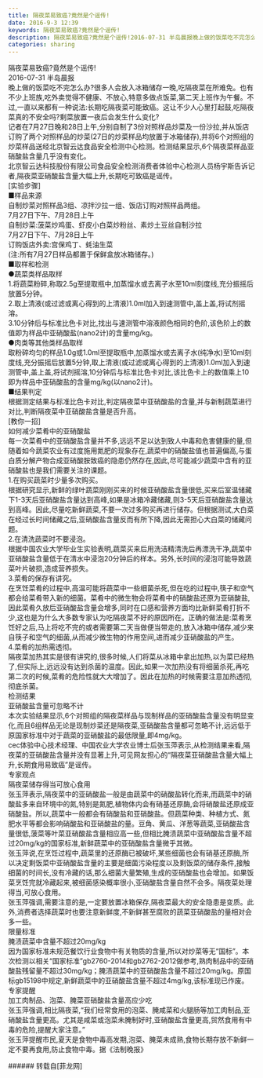 ```yaml
---
title: 隔夜菜易致癌?竟然是个谣传!
date: 2016-9-3 12:39
keywords: 隔夜菜易致癌?竟然是个谣传!
description: 隔夜菜易致癌?竟然是个谣传!2016-07-31 半岛晨报晚上做的饭菜吃不完怎么办?很多人会放入冰箱储存一晚,吃隔夜菜在所难免。也有不少上班族,吃外卖觉得不健康、不放心,特意多做点饭菜,第二天上班作为午餐。不过,一直以来都有一种说法:长期吃隔夜菜可能致癌。这让不少人心里打起鼓,吃隔夜菜真的不安全吗?剩菜放置一夜后会发生什么变化?记者在7月27日晚和28日上午,分别自制了3份对照样品炒菜及一份沙拉,并从饭店订购了两个对照样品的炒菜(27日的炒菜样品均放置于冰箱储存),并将6个对照组的炒菜样品送经北京智云达食品安全检测中心检测。检测结果显示,6个隔夜菜样品亚硝酸盐含量几乎没有变化。北京智云达科技股份有限公司食品安全检测消费者体验中心检测人员杨宇斯告诉记者,隔夜菜亚硝酸盐含量大幅上升,长期吃可致癌是谣传。[实验步骤]■样品来源自制炒菜对照样品3组、凉拌沙拉一组、饭店订购对照样品两组。7月27日下午、7月28日上午自制炒菜:菠菜炒鸡蛋、虾皮小白菜炒粉丝、素炒土豆丝自制沙拉7月27日下午、7月28日上午订购饭店外卖:宫保鸡丁、蚝油生菜(注:所有7月27日样品都置于保鲜盒放冰箱储存。)■取样和检测●蔬菜类样品取样1.将蔬菜粉碎,称取2.5g至提取瓶中,加蒸馏水或去离子水至10ml刻度线,充分振摇后放置5分钟。2.取上清液(或过滤或离心得到的上清液)1.0ml加入到速测管中,盖上盖,将试剂摇溶。3.10分钟后与标准比色卡对比,找出与速测管中溶液颜色相同的色阶,该色阶上的数值即为样品中亚硝酸盐(nano2计)的含量mg/kg。●肉类等其他类样品取样取粉碎均匀的样品1.0g或1.0ml至提取瓶中,加蒸馏水或去离子水(纯净水)至10ml刻度线,充分振摇后放置5分钟,取上清液(或过滤或离心得到的上清液)1.0ml加入到速测管中,盖上盖,将试剂摇溶,10分钟后与标准比色卡对比,该比色卡上的数值乘上10即为样品中亚硝酸盐的含量mg/kg(以nano2计)。■结果判定根据测定结果与标准比色卡对比,判定隔夜菜中亚硝酸盐的含量,并与新制蔬菜进行对比,判断隔夜菜中亚硝酸盐含量是否升高。[教你一招]如何减少菜肴中的亚硝酸盐每一次菜肴中的亚硝酸盐含量并不多,远远不足以达到致人中毒和危害健康的量,但随着如今蔬菜农业有过度施用氮肥的现象存在,蔬菜中的硝酸盐值也普遍偏高,与蛋白质分解产物合成亚硝酸胺致癌的隐患仍然存在,因此,尽可能减少蔬菜中含有的亚硝酸盐也是我们需要关注的课题。1.在购买蔬菜时少量多次购买。根据研究显示,新鲜的绿叶蔬菜刚刚买来的时候亚硝酸盐含量很低,买来后室温储藏下1-3天后亚硝酸盐含量达到高峰,如果是冰箱冷藏储藏,则3-5天后亚硝酸盐含量达到高峰。因此,尽量吃新鲜蔬菜,不要一次过多购买再进行储存。但根据测试,大白菜在经过长时间储藏之后,亚硝酸盐含量反而有所下降,因此无需担心大白菜的储藏问题。2.在清洗蔬菜时不要浸泡。根据中国农业大学毕业生实验表明,蔬菜买来后用洗洁精清洗后再漂洗干净,蔬菜中亚硝酸盐含量低于在清水中浸泡20分钟后的样本。另外,长时间的浸泡可能导致蔬菜叶片破损,造成营养损失。3.菜肴的保存有讲究。在烹饪菜肴的过程中,高温可能将蔬菜中一些细菌杀死,但在吃的过程中,筷子和空气都会给菜肴带入新的细菌。菜肴中的微生物会将菜肴中的硝酸盐还原为亚硝酸盐,因此菜肴久放后亚硝酸盐含量会增多,同时在口感和营养方面均比新鲜菜肴打折不少,这也是为什么大多数专家认为吃隔夜菜不好的原因所在。正确的做法是:菜肴烹饪好之后,马上将吃不完的或者需要第二天当做便当带走的,放入冰箱中储存,减少来自筷子和空气的细菌,从而减少微生物的作用空间,进而减少亚硝酸盐的产生。4.菜肴的加热需透彻。隔夜菜加热其实是很有讲究的,很多时候,人们将菜从冰箱中拿出加热,以为菜已经热了,但实际上,远远没有达到杀菌的温度。因此,如果一次加热没有将细菌杀死,再吃第二次的时候,菜肴的危险性就大大增加了。因此在加热的时候需要注意加热透彻,彻底杀菌。检测结果亚硝酸盐含量可忽略不计本次实验结果显示,6个对照组的隔夜菜样品与现制样品的亚硝酸盐含量没有明显变化,而且6组样品无论是现制炒菜还是隔夜菜,亚硝酸盐含量都可忽略不计,远远低于原国家标准中对于蔬菜的亚硝酸盐的最低限量,即4mg/kg。cec体验中心技术经理、中国农业大学农业博士后张玉萍表示,从检测结果来看,隔夜菜的亚硝酸盐含量并没有显著上升,可见网友担心的“隔夜菜亚硝酸盐含量大幅上升,长期食用易致癌”是谣传。专家观点隔夜菜储存得当可放心食用张玉萍表示,隔夜菜中的亚硝酸盐一般是由蔬菜中的硝酸盐转化而来,而蔬菜中的硝酸盐多来自环境中的氮,特别是氮肥,植物体内会有硝基还原酶,会将硝酸盐还原成亚硝酸盐。所以,蔬菜中一般都会有硝酸盐和亚硝酸盐。但蔬菜种类、种植方式、氮肥水平等都会影响硝酸盐和亚硝酸盐的量。豆角、黄瓜、洋葱等蔬菜,亚硝酸盐含量很低,菠菜等叶菜亚硝酸盐含量相应高一些,但相比腌渍蔬菜中亚硝酸盐含量不超过20mg/kg的国家标准,新鲜蔬菜中的亚硝酸盐含量微乎其微。张玉萍说,在烹饪过程中,蔬菜里的还原酶已被破坏,某些细菌也会有硝基还原酶,所以决定剩饭菜中亚硝酸盐含量的主要是细菌污染程度以及剩饭菜的储存条件,接触细菌的时间长,没有冷藏的话,那么细菌大量繁殖,生成的亚硝酸盐也会增加。如果饭菜烹饪完就冷藏起来,被细菌感染概率很小,亚硝酸盐含量自然不会多。隔夜菜处理得当,可放心食用。张玉萍强调,需要注意的是,一定要放置冰箱保存,隔夜菜最大的安全隐患是变质。此外,消费者选择蔬菜时也要注意新鲜度,不新鲜甚至腐败的蔬菜亚硝酸盐的量相对会多一些。限量标准腌渍蔬菜中含量不超过20mg/kg因为国家标准未规范餐饮行业食物中有关物质的含量,所以对炒菜等无“国标”。本次检测以相关“国家标准”gb2760-2014和gb2762-2012做参考,熟肉制品中的亚硝酸盐残留量不超过30mg/kg；腌渍蔬菜中的亚硝酸盐含量不超过20mg/kg。原国标gb15198中规定,新鲜蔬菜中的亚硝酸盐含量不超过4mg/kg,该标准现已作废。专家提醒加工肉制品、泡菜、腌菜亚硝酸盐含量高应少吃张玉萍强调,相比隔夜菜,“我们经常食用的泡菜、腌咸菜和火腿肠等加工肉制品,亚硝酸盐含量更高。尤其是咸菜或泡菜未腌制好时,亚硝酸盐含量更高,贸然食用有中毒的危险,提醒大家注意。”张玉萍提醒市民,夏天是食物中毒高发期,泡菜、腌菜未成熟,食物长期存放不新鲜一定不要再食用,防止食物中毒。据《法制晚报》
categories: sharing
---
```

<td class="t_f" id="postmessage_391630">

隔夜菜易致癌?竟然是个谣传!<br/>
2016-07-31 半岛晨报<br/>
晚上做的饭菜吃不完怎么办?很多人会放入冰箱储存一晚,吃隔夜菜在所难免。也有不少上班族,吃外卖觉得不健康、不放心,特意多做点饭菜,第二天上班作为午餐。不过,一直以来都有一种说法:长期吃隔夜菜可能致癌。这让不少人心里打起鼓,吃隔夜菜真的不安全吗?剩菜放置一夜后会发生什么变化?<br/>
记者在7月27日晚和28日上午,分别自制了3份对照样品炒菜及一份沙拉,并从饭店订购了两个对照样品的炒菜(27日的炒菜样品均放置于冰箱储存),并将6个对照组的炒菜样品送经北京智云达食品安全检测中心检测。检测结果显示,6个隔夜菜样品亚硝酸盐含量几乎没有变化。<br/>
北京智云达科技股份有限公司食品安全检测消费者体验中心检测人员杨宇斯告诉记者,隔夜菜亚硝酸盐含量大幅上升,长期吃可致癌是谣传。<br/>
[实验步骤]<br/>
■样品来源<br/>
自制炒菜对照样品3组、凉拌沙拉一组、饭店订购对照样品两组。<br/>
7月27日下午、7月28日上午<br/>
自制炒菜:菠菜炒鸡蛋、虾皮小白菜炒粉丝、素炒土豆丝自制沙拉<br/>
7月27日下午、7月28日上午<br/>
订购饭店外卖:宫保鸡丁、蚝油生菜<br/>
(注:所有7月27日样品都置于保鲜盒放冰箱储存。)<br/>
■取样和检测<br/>
●蔬菜类样品取样<br/>
1.将蔬菜粉碎,称取2.5g至提取瓶中,加蒸馏水或去离子水至10ml刻度线,充分振摇后放置5分钟。<br/>
2.取上清液(或过滤或离心得到的上清液)1.0ml加入到速测管中,盖上盖,将试剂摇溶。<br/>
3.10分钟后与标准比色卡对比,找出与速测管中溶液颜色相同的色阶,该色阶上的数值即为样品中亚硝酸盐(nano2计)的含量mg/kg。<br/>
●肉类等其他类样品取样<br/>
取粉碎均匀的样品1.0g或1.0ml至提取瓶中,加蒸馏水或去离子水(纯净水)至10ml刻度线,充分振摇后放置5分钟,取上清液(或过滤或离心得到的上清液)1.0ml加入到速测管中,盖上盖,将试剂摇溶,10分钟后与标准比色卡对比,该比色卡上的数值乘上10即为样品中亚硝酸盐的含量mg/kg(以nano2计)。<br/>
■结果判定<br/>
根据测定结果与标准比色卡对比,判定隔夜菜中亚硝酸盐的含量,并与新制蔬菜进行对比,判断隔夜菜中亚硝酸盐含量是否升高。<br/>
[教你一招]<br/>
如何减少菜肴中的亚硝酸盐<br/>
每一次菜肴中的亚硝酸盐含量并不多,远远不足以达到致人中毒和危害健康的量,但随着如今蔬菜农业有过度施用氮肥的现象存在,蔬菜中的硝酸盐值也普遍偏高,与蛋白质分解产物合成亚硝酸胺致癌的隐患仍然存在,因此,尽可能减少蔬菜中含有的亚硝酸盐也是我们需要关注的课题。<br/>
1.在购买蔬菜时少量多次购买。<br/>
根据研究显示,新鲜的绿叶蔬菜刚刚买来的时候亚硝酸盐含量很低,买来后室温储藏下1-3天后亚硝酸盐含量达到高峰,如果是冰箱冷藏储藏,则3-5天后亚硝酸盐含量达到高峰。因此,尽量吃新鲜蔬菜,不要一次过多购买再进行储存。但根据测试,大白菜在经过长时间储藏之后,亚硝酸盐含量反而有所下降,因此无需担心大白菜的储藏问题。<br/>
2.在清洗蔬菜时不要浸泡。<br/>
根据中国农业大学毕业生实验表明,蔬菜买来后用洗洁精清洗后再漂洗干净,蔬菜中亚硝酸盐含量低于在清水中浸泡20分钟后的样本。另外,长时间的浸泡可能导致蔬菜叶片破损,造成营养损失。<br/>
3.菜肴的保存有讲究。<br/>
在烹饪菜肴的过程中,高温可能将蔬菜中一些细菌杀死,但在吃的过程中,筷子和空气都会给菜肴带入新的细菌。菜肴中的微生物会将菜肴中的硝酸盐还原为亚硝酸盐,因此菜肴久放后亚硝酸盐含量会增多,同时在口感和营养方面均比新鲜菜肴打折不少,这也是为什么大多数专家认为吃隔夜菜不好的原因所在。正确的做法是:菜肴烹饪好之后,马上将吃不完的或者需要第二天当做便当带走的,放入冰箱中储存,减少来自筷子和空气的细菌,从而减少微生物的作用空间,进而减少亚硝酸盐的产生。<br/>
4.菜肴的加热需透彻。<br/>
隔夜菜加热其实是很有讲究的,很多时候,人们将菜从冰箱中拿出加热,以为菜已经热了,但实际上,远远没有达到杀菌的温度。因此,如果一次加热没有将细菌杀死,再吃第二次的时候,菜肴的危险性就大大增加了。因此在加热的时候需要注意加热透彻,彻底杀菌。<br/>
检测结果<br/>
亚硝酸盐含量可忽略不计<br/>
本次实验结果显示,6个对照组的隔夜菜样品与现制样品的亚硝酸盐含量没有明显变化,而且6组样品无论是现制炒菜还是隔夜菜,亚硝酸盐含量都可忽略不计,远远低于原国家标准中对于蔬菜的亚硝酸盐的最低限量,即4mg/kg。<br/>
cec体验中心技术经理、中国农业大学农业博士后张玉萍表示,从检测结果来看,隔夜菜的亚硝酸盐含量并没有显著上升,可见网友担心的“隔夜菜亚硝酸盐含量大幅上升,长期食用易致癌”是谣传。<br/>
专家观点<br/>
隔夜菜储存得当可放心食用<br/>
张玉萍表示,隔夜菜中的亚硝酸盐一般是由蔬菜中的硝酸盐转化而来,而蔬菜中的硝酸盐多来自环境中的氮,特别是氮肥,植物体内会有硝基还原酶,会将硝酸盐还原成亚硝酸盐。所以,蔬菜中一般都会有硝酸盐和亚硝酸盐。但蔬菜种类、种植方式、氮肥水平等都会影响硝酸盐和亚硝酸盐的量。豆角、黄瓜、洋葱等蔬菜,亚硝酸盐含量很低,菠菜等叶菜亚硝酸盐含量相应高一些,但相比腌渍蔬菜中亚硝酸盐含量不超过20mg/kg的国家标准,新鲜蔬菜中的亚硝酸盐含量微乎其微。<br/>
张玉萍说,在烹饪过程中,蔬菜里的还原酶已被破坏,某些细菌也会有硝基还原酶,所以决定剩饭菜中亚硝酸盐含量的主要是细菌污染程度以及剩饭菜的储存条件,接触细菌的时间长,没有冷藏的话,那么细菌大量繁殖,生成的亚硝酸盐也会增加。如果饭菜烹饪完就冷藏起来,被细菌感染概率很小,亚硝酸盐含量自然不会多。隔夜菜处理得当,可放心食用。<br/>
张玉萍强调,需要注意的是,一定要放置冰箱保存,隔夜菜最大的安全隐患是变质。此外,消费者选择蔬菜时也要注意新鲜度,不新鲜甚至腐败的蔬菜亚硝酸盐的量相对会多一些。<br/>
限量标准<br/>
腌渍蔬菜中含量不超过20mg/kg<br/>
因为国家标准未规范餐饮行业食物中有关物质的含量,所以对炒菜等无“国标”。本次检测以相关“国家标准”gb2760-2014和gb2762-2012做参考,熟肉制品中的亚硝酸盐残留量不超过30mg/kg；腌渍蔬菜中的亚硝酸盐含量不超过20mg/kg。原国标gb15198中规定,新鲜蔬菜中的亚硝酸盐含量不超过4mg/kg,该标准现已作废。<br/>
专家提醒<br/>
加工肉制品、泡菜、腌菜亚硝酸盐含量高应少吃<br/>
张玉萍强调,相比隔夜菜,“我们经常食用的泡菜、腌咸菜和火腿肠等加工肉制品,亚硝酸盐含量更高。尤其是咸菜或泡菜未腌制好时,亚硝酸盐含量更高,贸然食用有中毒的危险,提醒大家注意。”<br/>
张玉萍提醒市民,夏天是食物中毒高发期,泡菜、腌菜未成熟,食物长期存放不新鲜一定不要再食用,防止食物中毒。据《法制晚报》<br/>
</td>
###### 转载自[菲龙网]